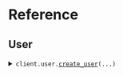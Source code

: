# Reference
## User
<details><summary><code>client.user.<a href="src/seed/user/client.py">create_user</a>(...)</code></summary>
<dl>
<dd>

#### 🔌 Usage

<dl>
<dd>

<dl>
<dd>

```python
from seed.client import SeedExtraProperties

client = SeedExtraProperties(
    base_url="https://yourhost.com/path/to/api",
)
client.user.create_user(
    name="string",
)

```
</dd>
</dl>
</dd>
</dl>

#### ⚙️ Parameters

<dl>
<dd>

<dl>
<dd>

**name:** `str` 
    
</dd>
</dl>

<dl>
<dd>

**request_options:** `typing.Optional[RequestOptions]` — Request-specific configuration.
    
</dd>
</dl>
</dd>
</dl>


</dd>
</dl>
</details>

